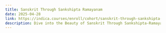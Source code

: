 ```yaml
---
title: Sanskrit Through Sankshipta Ramayanam
date: 2025-04-28
link: https://indica.courses/enroll/cohort/sanskrit-through-sankshipta-ramayanam/
description: Dive into the Beauty of Sanskrit Through Sankshipta-Ramayanam
---
```

